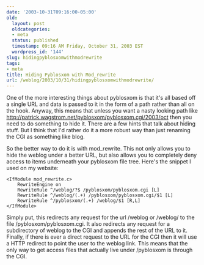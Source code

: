 ```yaml
---
date: '2003-10-31T09:16:00-05:00'
old:
  layout: post
  oldcategories:
  - meta
  status: published
  timestamp: 09:16 AM Friday, October 31, 2003 EST
  wordpress_id: '144'
slug: hidingpyblosxomwithmodrewrite
tags:
- meta
title: Hiding Pyblosxom with Mod_rewrite
url: /weblog/2003/10/31/hidingpyblosxomwithmodrewrite/
---
```


One of the more interesting things about pyblosxom is that it's all based off a single URL and data is passed to it in the form of a path rather than all on the hook.  Anyway, this means that unless you want a nasty looking path like http://patrick.wagstrom.net/pyblosxom/pyblosxom.cgi/2003/oct then you need to do something to hide it.  There are a few hints that talk about hiding stuff.  But I think that I'd rather do it a more robust way than just renaming the CGI as something like blog.

So the better way to do it is with mod_rewrite.  This not only allows you to hide the weblog under a better URL, but also allows you to completely deny access to items underneath your pyblosxom file tree.  Here's the snippet I used on my website:


    <IfModule mod_rewrite.c>
    	RewriteEngine on
    	RewriteRule ^/weblog/?$ /pyblosxom/pyblosxom.cgi [L]
    	RewriteRule ^/weblog/(.+) /pyblosxom/pyblosxom.cgi/$1 [L]
    	RewriteRule ^/pyblosxom/(.+) /weblog/$1 [R,L]
    </IfModule>


Simply put, this redirects any request for the url /weblog or /weblog/ to the file /pyblosxom/pyblosxom.cgi.  It also redirects any request for a subdirectory of weblog to the CGI and appends the rest of the URL to it.  Finally, if there is ever a direct request to the URL for the CGI then it will use a HTTP redirect to point the user to the weblog link.  This means that the only way to get access files that actually live under /pyblosxom is through the CGI.